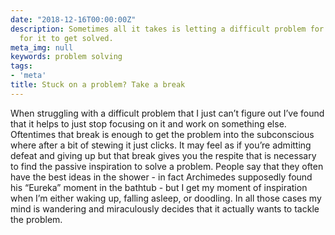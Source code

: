 ```yaml
---
date: "2018-12-16T00:00:00Z"
description: Sometimes all it takes is letting a difficult problem for into the subconscious
  for it to get solved.
meta_img: null
keywords: problem solving
tags:
- 'meta'
title: Stuck on a problem? Take a break
---
```


When struggling with a difficult problem that I just can’t figure out I’ve found that it helps to just stop focusing on it and work on something else. Oftentimes that break is enough to get the problem into the subconscious where after a bit of stewing it just clicks. It may feel as if you’re admitting defeat and giving up but that break gives you the respite that is necessary to find the passive inspiration to solve a problem. People say that they often have the best ideas in the shower - in fact Archimedes supposedly found his “Eureka” moment in the bathtub - but I get my moment of inspiration when I’m either waking up, falling asleep, or doodling. In all those cases my mind is wandering and miraculously decides that it actually wants to tackle the problem.
